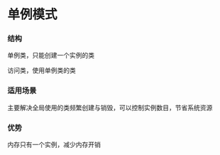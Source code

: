 # 单例模式

### 结构
单例类，只能创建一个实例的类

访问类，使用单例类的类

###  适用场景
主要解决全局使用的类频繁创建与销毁，可以控制实例数目，节省系统资源

### 优势
内存只有一个实例，减少内存开销